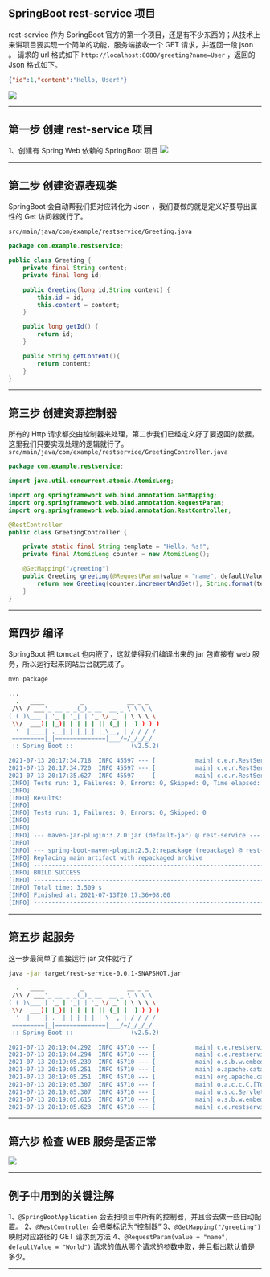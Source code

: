 ## SpringBoot rest-service 项目

rest-service 作为 SpringBoot 官方的第一个项目，还是有不少东西的；从技术上来讲项目要实现一个简单的功能，服务端接收一个 GET 请求，并返回一段 json 。
请求的 url 格式如下 `http://localhost:8080/greeting?name=User` ，返回的 Json 格式如下。
```json
{"id":1,"content":"Hello, User!"}
```
![](static/2021-01/bakd-raw-by-karolin-baitinger--w2JJjlcXcw-unsplash.jpg)

---

## 第一步 创建 rest-service 项目
1、创建有 Spring Web 依赖的 SpringBoot 项目
![](static/2021-01/rest-server-01.jpg)

---

## 第二步 创建资源表现类
SpringBoot 会自动帮我们把对应转化为 Json ，我们要做的就是定义好要导出属性的 Get 访问器就行了。

`src/main/java/com/example/restservice/Greeting.java`

```java
package com.example.restservice;

public class Greeting {
    private final String content;
    private final long id;

    public Greeting(long id,String content) {
        this.id = id;
        this.content = content;
    }

    public long getId() {
        return id;
    }

    public String getContent(){
        return content;
    }
}

```
---

## 第三步 创建资源控制器

所有的 Http 请求都交由控制器来处理，第二步我们已经定义好了要返回的数据，这里我们只要实现处理的逻辑就行了。
`src/main/java/com/example/restservice/GreetingController.java`
```java
package com.example.restservice;

import java.util.concurrent.atomic.AtomicLong;

import org.springframework.web.bind.annotation.GetMapping;
import org.springframework.web.bind.annotation.RequestParam;
import org.springframework.web.bind.annotation.RestController;

@RestController
public class GreetingController {

	private static final String template = "Hello, %s!";
	private final AtomicLong counter = new AtomicLong();

	@GetMapping("/greeting")
	public Greeting greeting(@RequestParam(value = "name", defaultValue = "World") String name) {
		return new Greeting(counter.incrementAndGet(), String.format(template, name));
	}
}
```

---

## 第四步 编译
SpringBoot 把 tomcat 也内嵌了，这就使得我们编译出来的 jar 包直接有 web 服务，所以运行起来网站后台就完成了。
```bash
mvn package

...
  .   ____          _            __ _ _
 /\\ / ___'_ __ _ _(_)_ __  __ _ \ \ \ \
( ( )\___ | '_ | '_| | '_ \/ _` | \ \ \ \
 \\/  ___)| |_)| | | | | || (_| |  ) ) ) )
  '  |____| .__|_| |_|_| |_\__, | / / / /
 =========|_|==============|___/=/_/_/_/
 :: Spring Boot ::                (v2.5.2)

2021-07-13 20:17:34.718  INFO 45597 --- [           main] c.e.r.RestServiceApplicationTests        : Starting RestServiceApplicationTests using Java 1.8.0_282 on NEEKYJIANG-MB2 with PID 45597 (started by jianglexing in /Users/jianglexing/repos/java-projects/rest-service)
2021-07-13 20:17:34.720  INFO 45597 --- [           main] c.e.r.RestServiceApplicationTests        : No active profile set, falling back to default profiles: default
2021-07-13 20:17:35.627  INFO 45597 --- [           main] c.e.r.RestServiceApplicationTests        : Started RestServiceApplicationTests in 1.054 seconds (JVM running for 1.646)
[INFO] Tests run: 1, Failures: 0, Errors: 0, Skipped: 0, Time elapsed: 1.428 s - in com.example.restservice.RestServiceApplicationTests
[INFO] 
[INFO] Results:
[INFO] 
[INFO] Tests run: 1, Failures: 0, Errors: 0, Skipped: 0
[INFO] 
[INFO] 
[INFO] --- maven-jar-plugin:3.2.0:jar (default-jar) @ rest-service ---
[INFO] 
[INFO] --- spring-boot-maven-plugin:2.5.2:repackage (repackage) @ rest-service ---
[INFO] Replacing main artifact with repackaged archive
[INFO] ------------------------------------------------------------------------
[INFO] BUILD SUCCESS
[INFO] ------------------------------------------------------------------------
[INFO] Total time: 3.509 s
[INFO] Finished at: 2021-07-13T20:17:36+08:00
[INFO] ------------------------------------------------------------------------
```

---

## 第五步 起服务
这一步最简单了直接运行 jar 文件就行了
```bash
java -jar target/rest-service-0.0.1-SNAPSHOT.jar

  .   ____          _            __ _ _
 /\\ / ___'_ __ _ _(_)_ __  __ _ \ \ \ \
( ( )\___ | '_ | '_| | '_ \/ _` | \ \ \ \
 \\/  ___)| |_)| | | | | || (_| |  ) ) ) )
  '  |____| .__|_| |_|_| |_\__, | / / / /
 =========|_|==============|___/=/_/_/_/
 :: Spring Boot ::                (v2.5.2)

2021-07-13 20:19:04.292  INFO 45710 --- [           main] c.e.restservice.RestServiceApplication   : Starting RestServiceApplication v0.0.1-SNAPSHOT using Java 1.8.0_282 on NEEKYJIANG-MB2 with PID 45710 (/Users/jianglexing/repos/java-projects/rest-service/target/rest-service-0.0.1-SNAPSHOT.jar started by jianglexing in /Users/jianglexing/repos/java-projects/rest-service)
2021-07-13 20:19:04.294  INFO 45710 --- [           main] c.e.restservice.RestServiceApplication   : No active profile set, falling back to default profiles: default
2021-07-13 20:19:05.239  INFO 45710 --- [           main] o.s.b.w.embedded.tomcat.TomcatWebServer  : Tomcat initialized with port(s): 8080 (http)
2021-07-13 20:19:05.251  INFO 45710 --- [           main] o.apache.catalina.core.StandardService   : Starting service [Tomcat]
2021-07-13 20:19:05.251  INFO 45710 --- [           main] org.apache.catalina.core.StandardEngine  : Starting Servlet engine: [Apache Tomcat/9.0.48]
2021-07-13 20:19:05.307  INFO 45710 --- [           main] o.a.c.c.C.[Tomcat].[localhost].[/]       : Initializing Spring embedded WebApplicationContext
2021-07-13 20:19:05.307  INFO 45710 --- [           main] w.s.c.ServletWebServerApplicationContext : Root WebApplicationContext: initialization completed in 968 ms
2021-07-13 20:19:05.615  INFO 45710 --- [           main] o.s.b.w.embedded.tomcat.TomcatWebServer  : Tomcat started on port(s): 8080 (http) with context path ''
2021-07-13 20:19:05.623  INFO 45710 --- [           main] c.e.restservice.RestServiceApplication   : Started RestServiceApplication in 1.706 seconds (JVM running for 2.124)
```

---

## 第六步 检查 WEB 服务是否正常

![](static/2021-01/rest-server-02.jpg)


---

## 例子中用到的关键注解
1、`@SpringBootApplication` 会去扫项目中所有的控制器，并且会去做一些自动配置。
2、`@RestController` 会把类标记为“控制器”
3、`@GetMapping("/greeting")` 映射对应路径的 GET 请求到方法
4、`@RequestParam(value = "name", defaultValue = "World")` 请求的值从哪个请求的参数中取，并且指出默认值是多少。

---
